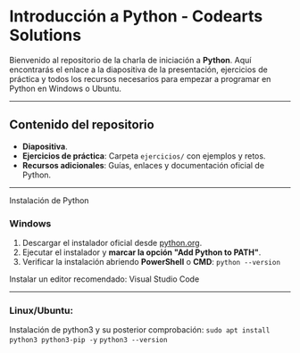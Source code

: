 # Introducción a Python - Codearts Solutions

Bienvenido al repositorio de la charla de iniciación a **Python**. Aquí encontrarás el enlace a la diapositiva de la presentación, ejercicios de práctica y todos los recursos necesarios para empezar a programar en Python en Windows o Ubuntu.

---

## Contenido del repositorio

- **Diapositiva**.
- **Ejercicios de práctica**: Carpeta `ejercicios/` con ejemplos y retos.  
- **Recursos adicionales**: Guías, enlaces y documentación oficial de Python.

---

Instalación de Python

### Windows

1. Descargar el instalador oficial desde [python.org](https://www.python.org/downloads/windows/).  
2. Ejecutar el instalador y **marcar la opción "Add Python to PATH"**.  
3. Verificar la instalación abriendo **PowerShell** o **CMD**:
   `python --version`

Instalar un editor recomendado: Visual Studio Code

---

### Linux/Ubuntu:
Instalación de python3 y su posterior comprobación:
  `sudo apt install python3 python3-pip -y`
  `python3 --version`
